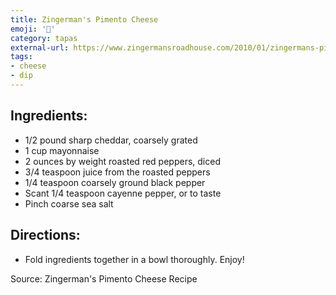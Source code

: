 ```yaml
---
title: Zingerman's Pimento Cheese
emoji: '🧀'
category: tapas
external-url: https://www.zingermansroadhouse.com/2010/01/zingermans-pimento-cheese-recipe/
tags:
- cheese
- dip
---
```


## Ingredients:
- 1/2 pound sharp cheddar, coarsely grated
- 1 cup mayonnaise
- 2 ounces by weight roasted red peppers, diced
- 3/4 teaspoon juice from the roasted peppers
- 1/4 teaspoon coarsely ground black pepper
- Scant 1/4 teaspoon cayenne pepper, or to taste
- Pinch coarse sea salt

## Directions:
- Fold ingredients together in a bowl thoroughly. Enjoy!

Source: Zingerman's Pimento Cheese Recipe
